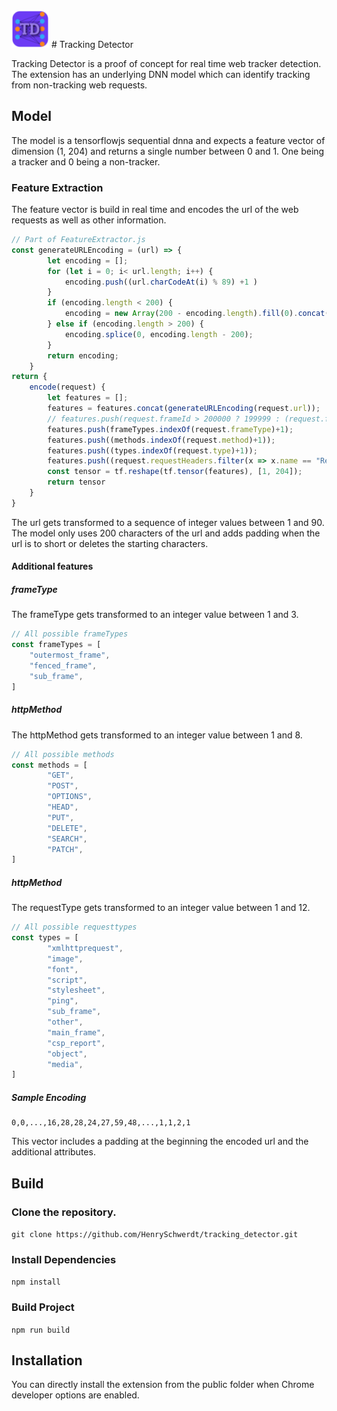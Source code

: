 <img src="./public/icons/icon128.png" height="60" width="60" >
# Tracking Detector

Tracking Detector is a proof of concept for real time web tracker detection. The extension has an underlying DNN model which can identify tracking from non-tracking web requests.

## Model
The model is a tensorflowjs sequential dnna and expects a feature vector of dimension (1, 204) and returns a single number between 0 and 1. One being a tracker and 0 being a non-tracker.

### Feature Extraction
The feature vector is build in real time and encodes the url of the web requests as well as other information.

```js
// Part of FeatureExtractor.js
const generateURLEncoding = (url) => {
        let encoding = [];
        for (let i = 0; i< url.length; i++) {
            encoding.push((url.charCodeAt(i) % 89) +1 )
        }
        if (encoding.length < 200) {
            encoding = new Array(200 - encoding.length).fill(0).concat(encoding);
        } else if (encoding.length > 200) {
            encoding.splice(0, encoding.length - 200);
        }
        return encoding;
    }
return {
    encode(request) {
        let features = [];
        features = features.concat(generateURLEncoding(request.url));
        // features.push(request.frameId > 200000 ? 199999 : (request.frameId+1));
        features.push(frameTypes.indexOf(request.frameType)+1);
        features.push((methods.indexOf(request.method)+1));
        features.push((types.indexOf(request.type)+1));
        features.push((request.requestHeaders.filter(x => x.name == "Referer").length == 1 ? 1 : 0));
        const tensor = tf.reshape(tf.tensor(features), [1, 204]);
        return tensor
    }
}
```
The url gets transformed to a sequence of integer values between 1 and 90. The model only uses 200 characters of the url and adds padding when the url is to short or deletes the starting characters. 

#### Additional features
##### frameType
The frameType gets transformed to an integer value between 1 and 3.
```js
// All possible frameTypes
const frameTypes = [
    "outermost_frame",
    "fenced_frame",
    "sub_frame",
]
```
##### httpMethod
The httpMethod gets transformed to an integer value between 1 and 8.
```js
// All possible methods
const methods = [
        "GET",
        "POST",
        "OPTIONS",
        "HEAD",
        "PUT",
        "DELETE",
        "SEARCH",
        "PATCH",
]
```

##### httpMethod
The requestType gets transformed to an integer value between 1 and 12.
```js
// All possible requesttypes
const types = [
        "xmlhttprequest",
        "image",
        "font",
        "script",
        "stylesheet",
        "ping",
        "sub_frame",
        "other",
        "main_frame",
        "csp_report",
        "object",
        "media",
]
```

##### Sample Encoding
```
0,0,...,16,28,28,24,27,59,48,...,1,1,2,1
```
This vector includes a padding at the beginning the encoded url and the additional attributes.

## Build
### Clone the repository.
```git clone https://github.com/HenrySchwerdt/tracking_detector.git```
### Install Dependencies
```npm install```

### Build Project
```npm run build```




## Installation
You can directly install the extension from the public folder when Chrome developer options are enabled.